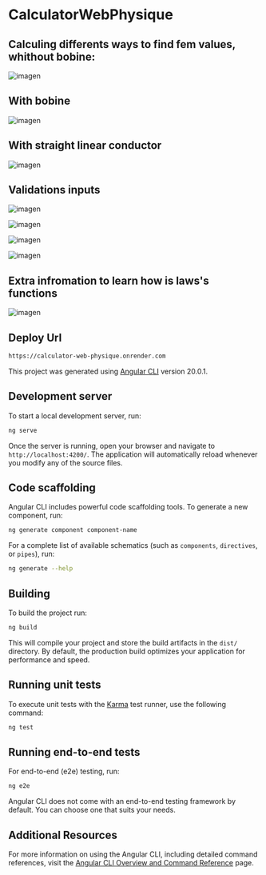 # CalculatorWebPhysique
## Calculing differents ways to find fem values, whithout bobine:
![imagen](https://github.com/user-attachments/assets/d5d3489d-1e40-494f-9c12-e24a39471365)

## With bobine 
![imagen](https://github.com/user-attachments/assets/acbf506d-c54c-4be2-a931-c928e70327e7)

## With straight linear conductor
![imagen](https://github.com/user-attachments/assets/26c4689e-3628-4b2f-9330-0e80b08f1753)

## Validations inputs
![imagen](https://github.com/user-attachments/assets/af5b4866-8289-4ade-9068-41bd0e21270a)

![imagen](https://github.com/user-attachments/assets/5b04341d-9bef-4b64-8ef9-3b0baa24d333)

![imagen](https://github.com/user-attachments/assets/d4c667fe-4068-4633-9f23-6d7c0272ed8a)

![imagen](https://github.com/user-attachments/assets/288e4404-7299-461d-b105-427776b25ce3)
## Extra infromation to learn how is laws's functions
![imagen](https://github.com/user-attachments/assets/d9b51ebf-658c-4c63-b445-328326f1bba2)

## Deploy Url 
```bash
https://calculator-web-physique.onrender.com
```
This project was generated using [Angular CLI](https://github.com/angular/angular-cli) version 20.0.1.

## Development server

To start a local development server, run:

```bash
ng serve
```

Once the server is running, open your browser and navigate to `http://localhost:4200/`. The application will automatically reload whenever you modify any of the source files.

## Code scaffolding

Angular CLI includes powerful code scaffolding tools. To generate a new component, run:

```bash
ng generate component component-name
```

For a complete list of available schematics (such as `components`, `directives`, or `pipes`), run:

```bash
ng generate --help
```

## Building

To build the project run:

```bash
ng build
```

This will compile your project and store the build artifacts in the `dist/` directory. By default, the production build optimizes your application for performance and speed.

## Running unit tests

To execute unit tests with the [Karma](https://karma-runner.github.io) test runner, use the following command:

```bash
ng test
```

## Running end-to-end tests

For end-to-end (e2e) testing, run:

```bash
ng e2e
```

Angular CLI does not come with an end-to-end testing framework by default. You can choose one that suits your needs.

## Additional Resources

For more information on using the Angular CLI, including detailed command references, visit the [Angular CLI Overview and Command Reference](https://angular.dev/tools/cli) page.
